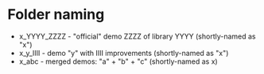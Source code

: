 # Folder naming
 * x_YYYY_ZZZZ - "official" demo ZZZZ of library YYYY (shortly-named as "x")
 * x_y_IIII - demo "y" with IIII improvements (shortly-named as "x")
 * x_abc - merged demos: "a" + "b" + "c" (shortly-named as x)




